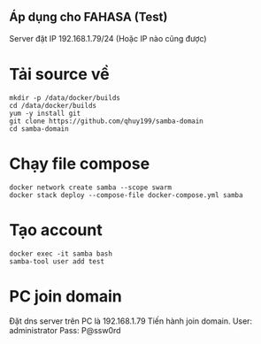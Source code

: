 ## Áp dụng cho FAHASA (Test)
Server đặt IP 192.168.1.79/24 (Hoặc IP nào cũng được)

# Tải source về
```
mkdir -p /data/docker/builds
cd /data/docker/builds
yum -y install git
git clone https://github.com/qhuy199/samba-domain
cd samba-domain
```
# Chạy file compose
```
docker network create samba --scope swarm
docker stack deploy --compose-file docker-compose.yml samba
```
# Tạo account
```
docker exec -it samba bash
samba-tool user add test
```
# PC join domain
Đặt dns server trên PC là 192.168.1.79
Tiến hành join domain.
User: administrator
Pass: P@ssw0rd
